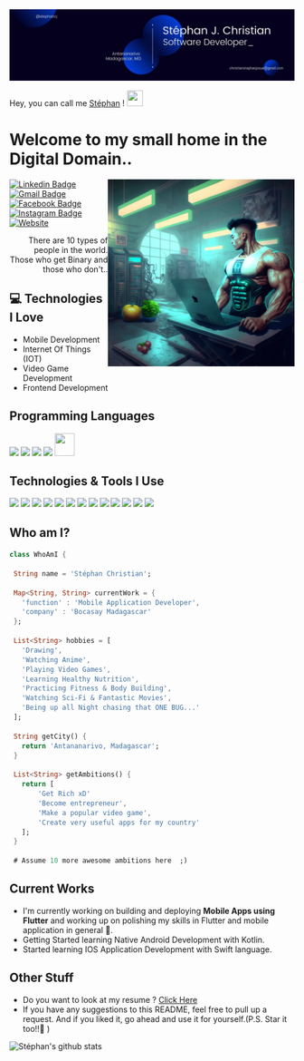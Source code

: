 <img src='https://github.com/stephancj/stephancj/blob/main/images/banner.jpeg'> 

Hey, you can call me [Stéphan](https://stephancj.github.io) ! <img src="https://media.giphy.com/media/hvRJCLFzcasrR4ia7z/giphy.gif" width="28px" height="28px">

<h1>Welcome to my small home in the Digital Domain..</h1>

<img src = 'https://github.com/stephancj/stephancj/blob/main/images/side_picture.webp'  width="330px" height="330px" alt = 'My hobbies in one picture :)' align='right'/>

[![Linkedin Badge](https://img.shields.io/badge/-stephancj-blue?style=flat-square&logo=Linkedin&logoColor=white&link=https://www.linkedin.com/in/stephancj)](https://www.linkedin.com/in/stephancj) [![Gmail Badge](https://img.shields.io/badge/-christianstephanjosue@gmail.com-c14438?style=flat-square&logo=Gmail&logoColor=white&link=mailto:christianstephanjosue@gmail.com)](mailto:christianstephanjosue@gmail.com) [![Facebook Badge](https://img.shields.io/badge/-Stéphan%20J.%20Christian-1877f2?logo=Facebook&&logoColor=white&link=https://www.facebook.com/StephanChristianJ)](https://www.facebook.com/StephanChristianJ) [![Instagram Badge](https://img.shields.io/badge/-stephan.cj-c13584?logo=Instagram&logoColor=white&link=https://instagram.com/stephan.cj?igshid=YmMyMTA2M2Y=)](https://instagram.com/stephan.cj?igshid=YmMyMTA2M2Y=) [![Website](https://img.shields.io/badge/-stephan.cj-yellow?logo=aboutDotMe&logoColor=white&link=https://stephancj.github.io)](https://stephancj.github.io)

<!-- <p align="left"> <img src="https://komarev.com/ghpvc/?username=stephancj" alt="stephancj" /> </p> -->

<div style="text-align: right">There are 10 types of people in the world. Those who get Binary and those who don't.. </div>

## :computer: Technologies I Love

* Mobile Development
* Internet Of Things (IOT)
* Video Game Development
* Frontend Development

<!-- <img src = "https://github-readme-stats.vercel.app/api/top-langs/?username=stephancj&layout=compact"> -->

## Programming Languages

<img src = 'https://stephancj.github.io/assets/images/skills/html5.png' width='40'/> <img src = 'https://stephancj.github.io/assets/images/skills/css3.png' width='40'/> <img src = 'https://stephancj.github.io/assets/images/skills/javascript.png' width='40'/> <img src='https://stephancj.github.io/assets/images/skills/typescript.png' width='40'> <img src = 'https://stephancj.github.io/assets/images/skills/dart.png' width='35' height='40'/>

## Technologies & Tools I Use

<img src = 'https://cdn.freebiesupply.com/logos/large/2x/android-logo-png-transparent.png' height='40'/> <img src = 'https://www.freepnglogos.com/uploads/apple-logo-png/apple-logo-png-dallas-shootings-don-add-are-speech-zones-used-4.png' width='40'> <img src = 'https://stephancj.github.io/assets/images/skills/angular.png' width='40'/> <img src = 'https://stephancj.github.io/assets/images/skills/bootstrap.png' width='40'/>   <img src = 'https://stephancj.github.io/assets/images/skills/flutter.png' width='40'/> <img src = 'https://stephancj.github.io/assets/images/skills/git.png' width='40'/> <img src = 'https://stephancj.github.io/assets/images/skills/firebase.png' width='40'/> <img src = 'https://stephancj.github.io/assets/images/skills/ionic.png' width='40'/> <img src = 'https://stephancj.github.io/assets/images/skills/gitlab.png' width='40'/> <img src = 'https://stephancj.github.io/assets/images/skills/vs-code.png' width='40'/> <img src='https://upload.wikimedia.org/wikipedia/ru/0/0c/Xcode_icon.png?20210309160611' width='40'> <img src='https://upload.wikimedia.org/wikipedia/commons/thumb/9/95/Android_Studio_Icon_3.6.svg/1900px-Android_Studio_Icon_3.6.svg.png' width='40'> <img src='https://seeklogo.com/images/F/fastlane-logo-6CA0B0B428-seeklogo.com.png' width='40'>

## Who am I?

 ```dart
 class WhoAmI {

  String name = 'Stéphan Christian';
  
  Map<String, String> currentWork = {
    'function' : 'Mobile Application Developer',
    'company' : 'Bocasay Madagascar'
  };

  List<String> hobbies = [
    'Drawing',
    'Watching Anime',
    'Playing Video Games',
    'Learning Healthy Nutrition',
    'Practicing Fitness & Body Building',
    'Watching Sci-Fi & Fantastic Movies',
    'Being up all Night chasing that ONE BUG...'
  ];

  String getCity() {
    return 'Antananarivo, Madagascar';
  }

  List<String> getAmbitions() {
    return [
        'Get Rich xD'
        'Become entrepreneur',
        'Make a popular video game',
        'Create very useful apps for my country'
    ];
  }

  # Assume 10 more awesome ambitions here  ;)
 
 ```

## Current Works

* I'm currently working on building and deploying **Mobile Apps using Flutter** and working up on polishing my skills in Flutter and mobile application in general 🌱.
* Getting Started learning Native Android Development with Kotlin.
* Started learning IOS Application Development with Swift language.

## Other Stuff

* Do you want to look at my resume ? [Click Here](https://stephancj.github.io/assets/CV_Stephan.pdf)
* If you have any suggestions to this README, feel free to pull up a request. And if you liked it, go ahead and use it for yourself.(P.S. Star it too!!:grimacing: )

![Stéphan's github stats](https://github-readme-stats.vercel.app/api?username=stephancj&show_icons=true&hide=[%22issues%22])

